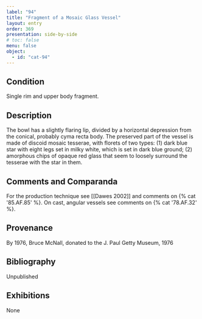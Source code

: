 ```yaml
---
label: "94"
title: "Fragment of a Mosaic Glass Vessel"
layout: entry
order: 369
presentation: side-by-side
# toc: false
menu: false
object:
  - id: "cat-94"
---
```


## Condition

Single rim and upper body fragment.

## Description

The bowl has a slightly flaring lip, divided by a horizontal depression from the conical, probably cyma recta body. The preserved part of the vessel is made of discoid mosaic tesserae, with florets of two types: (1) dark blue star with eight legs set in milky white, which is set in dark blue ground; (2) amorphous chips of opaque red glass that seem to loosely surround the tesserae with the star in them.

## Comments and Comparanda

For the production technique see [[Dawes 2002]] and comments on {% cat '85.AF.85' %}. On cast, angular vessels see comments on {% cat '78.AF.32' %}.

## Provenance

By 1976, Bruce McNall, donated to the J. Paul Getty Museum, 1976

## Bibliography

Unpublished

## Exhibitions

None